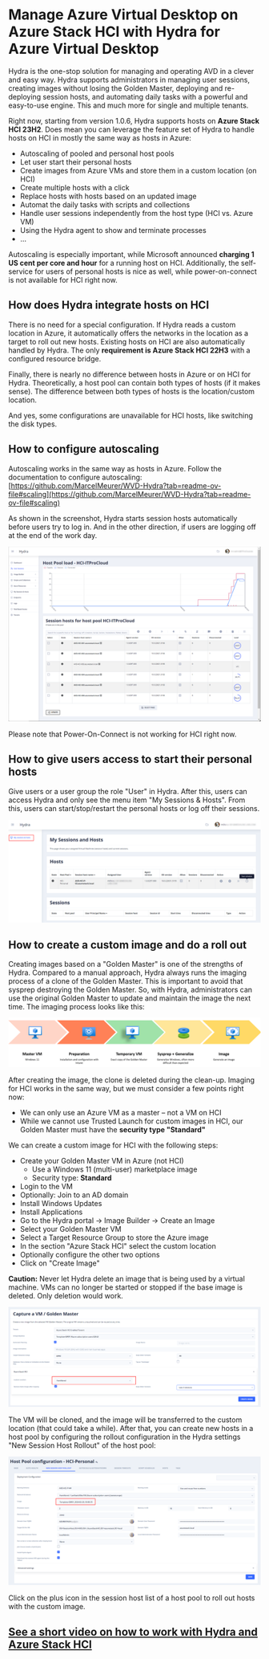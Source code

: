 # Manage Azure Virtual Desktop on Azure Stack HCI with Hydra for Azure Virtual Desktop

Hydra is the one-stop solution for managing and operating AVD in a clever and easy way. Hydra supports administrators in managing user sessions, creating images without losing the Golden Master, deploying and re-deploying session hosts, and automating daily tasks with a powerful and easy-to-use engine. This and much more for single and multiple tenants.

Right now, starting from version 1.0.6, Hydra supports hosts on **Azure Stack HCI 23H2**. Does mean you can leverage the feature set of Hydra to handle hosts on HCI in mostly the same way as hosts in Azure:
-	Autoscaling of pooled and personal host pools
-	Let user start their personal hosts
-	Create images from Azure VMs and store them in a custom location (on HCI)
-	Create multiple hosts with a click
-	Replace hosts with hosts based on an updated image
-	Automat the daily tasks with scripts and collections
-	Handle user sessions independently from the host type (HCI vs. Azure VM)
-	Using the Hydra agent to show and terminate processes
-	…

Autoscaling is especially important, while Microsoft announced **charging 1 US cent per core and hour** for a running host on HCI. Additionally, the self-service for users of personal hosts is nice as well, while power-on-connect is not available for HCI right now.

## How does Hydra integrate hosts on HCI
There is no need for a special configuration. If Hydra reads a custom location in Azure, it automatically offers the networks in the location as a target to roll out new hosts. Existing hosts on HCI are also automatically handled by Hydra. The only **requirement is Azure Stack HCI 22H3** with a configured resource bridge.

Finally, there is nearly no difference between hosts in Azure or on HCI for Hydra. Theoretically, a host pool can contain both types of hosts (if it makes sense). The difference between both types of hosts is the location/custom location.

And yes, some configurations are unavailable for HCI hosts, like switching the disk types.

## How to configure autoscaling
Autoscaling works in the same way as hosts in Azure. Follow the documentation to configure autoscaling: [https://github.com/MarcelMeurer/WVD-Hydra?tab=readme-ov-file#scaling](https://github.com/MarcelMeurer/WVD-Hydra?tab=readme-ov-file#scaling)

As shown in the screenshot, Hydra starts session hosts automatically before users try to log in. And in the other direction, if users are logging off at the end of the work day.
 
![](./media/HCI-Hydra-002.png)

Please note that Power-On-Connect is not working for HCI right now.

## How to give users access to start their personal hosts
Give users or a user group the role "User" in Hydra. After this, users can access Hydra and only see the menu item "My Sessions & Hosts". From this, users can start/stop/restart the personal hosts or log off their sessions. 

![](./media/HCI-Hydra-006.png)

## How to create a custom image and do a roll out
Creating images based on a "Golden Master" is one of the strengths of Hydra. Compared to a manual approach, Hydra always runs the imaging process of a clone of the Golden Master. This is important to avoid that sysprep destroying the Golden Master. So, with Hydra, administrators can use the original Golden Master to update and maintain the image the next time. The imaging process looks like this:

![](./media/HCI-Hydra-003.png)

After creating the image, the clone is deleted during the clean-up.
Imaging for HCI works in the same way, but we must consider a few points right now:
-	We can only use an Azure VM as a master – not a VM on HCI
-	While we cannot use Trusted Launch for custom images in HCI, our Golden Master must have the **security type "Standard"**

We can create a custom image for HCI with the following steps:
- Create your Golden Master VM in Azure (not HCI)
   - Use a Windows 11 (multi-user) marketplace image
   - Security type: **Standard**
-	Login to the VM
-	Optionally: Join to an AD domain
-	Install Windows Updates
-	Install Applications
-	Go to the Hydra portal -> Image Builder -> Create an Image
-	Select your Golden Master VM
-	Select a Target Resource Group to store the Azure image 
-	In the section "Azure Stack HCI" select the custom location
-	Optionally configure the other two options
-	Click on "Create Image"
 
**Caution:** Never let Hydra delete an image that is being used by a virtual machine. VMs can no longer be started or stopped if the base image is deleted. Only deletion would work.
 
![](./media/HCI-Hydra-004.png)

The VM will be cloned, and the image will be transferred to the custom location (that could take a while). After that, you can create new hosts in a host pool by configuring the rollout configuration in the Hydra settings "New Session Host Rollout" of the host pool:
 
![](./media/HCI-Hydra-005.png)

Click on the plus icon in the session host list of a host pool to roll out hosts with the custom image.



## [See a short video on how to work with Hydra and Azure Stack HCI](https://youtu.be/ji6_pLhJVCY)



 
 <link rel=canonical href="https://blog.itprocloud.de/AVD-Hydra-For-Azure-Stack-HCI-Deplyoment-Management"/>